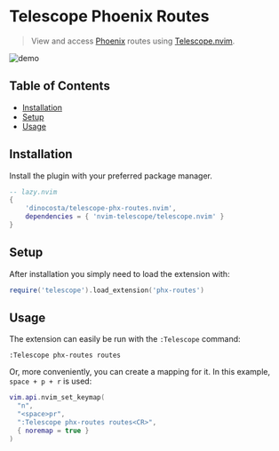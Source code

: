 # Telescope Phoenix Routes
> View and access [Phoenix](https://github.com/phoenixframework/phoenix) routes using [Telescope.nvim](https://github.com/nvim-telescope/telescope.nvim).

![demo](https://github.com/dinocosta/telescope-phx-routes.nvim/assets/6334322/78122bf4-af7a-4565-a22a-c9ddfd01a399)

## Table of Contents

* [Installation](#installation)
* [Setup](#setup)
* [Usage](#usage)


## Installation

Install the plugin with your preferred package manager.

```lua
-- lazy.nvim
{
    'dinocosta/telescope-phx-routes.nvim',
    dependencies = { 'nvim-telescope/telescope.nvim' }
}
```

## Setup

After installation you simply need to load the extension with:

```lua
require('telescope').load_extension('phx-routes')
```

## Usage

The extension can easily be run with the `:Telescope` command:

```
:Telescope phx-routes routes
```

Or, more conveniently, you can create a mapping for it. In this example, `space + p + r` is used:

```lua
vim.api.nvim_set_keymap(
  "n",
  "<space>pr",
  ":Telescope phx-routes routes<CR>",
  { noremap = true }
)
```

